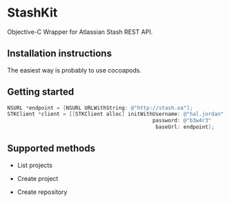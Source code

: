 # StashKit

Objective-C Wrapper for Atlassian Stash REST API.

## Installation instructions

The easiest way is probably to use cocoapods.

## Getting started

```objectivec
NSURL *endpoint = [NSURL URLWithString: @"http://stash.oa"];
STKClient *client = [[STKClient alloc] initWithUsername: @"hal.jordan" 
											   password: @"b3w4r3" 
											    baseUrl: endpoint];
```

## Supported methods

* List projects


* Create project
* Create repository

